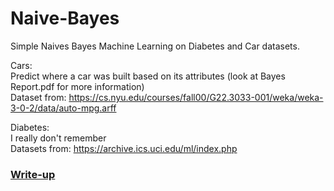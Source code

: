 # Naive-Bayes
Simple Naives Bayes Machine Learning on Diabetes and Car datasets.

Cars:  
Predict where a car was built based on its attributes (look at Bayes Report.pdf for more information)  
Dataset from: https://cs.nyu.edu/courses/fall00/G22.3033-001/weka/weka-3-0-2/data/auto-mpg.arff

Diabetes:  
I really don't remember  
Datasets from: https://archive.ics.uci.edu/ml/index.php

### [Write-up](https://github.com/ArmaanSethi/Naive-Bayes-Cars-Diabetes/blob/master/Bayes%20Report.pdf)
